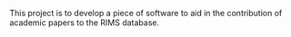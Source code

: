 This project is to develop a piece of software to aid in the contribution of academic papers to the RIMS database.